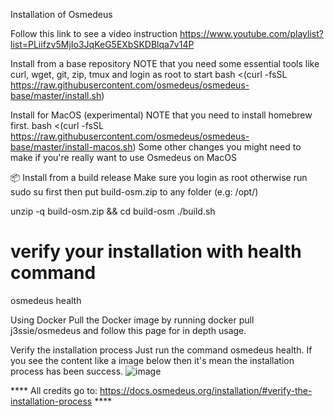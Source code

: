 Installation of Osmedeus

Follow this link to see a video instruction
https://www.youtube.com/playlist?list=PLiifzv5MjIo3JqKeG5EXbSKDBlqa7v14P



Install from a base repository
NOTE that you need some essential tools like curl, wget, git, zip, tmux and login as root to start
bash <(curl -fsSL https://raw.githubusercontent.com/osmedeus/osmedeus-base/master/install.sh)



Install for MacOS (experimental)
NOTE that you need to install homebrew first.
bash <(curl -fsSL https://raw.githubusercontent.com/osmedeus/osmedeus-base/master/install-macos.sh)
Some other changes you might need to make if you're really want to use Osmedeus on MacOS



📦 Install from a build release
Make sure you login as root otherwise run sudo su first then put build-osm.zip to any folder (e.g: /opt/)

unzip -q build-osm.zip && cd build-osm
./build.sh



# verify your installation with health command
osmedeus health



Using Docker
Pull the Docker image by running docker pull j3ssie/osmedeus and follow this page for in depth usage.


Verify the installation process
Just run the command osmedeus health. If you see the content like a image below then it's mean the installation process has been success.
![image](https://user-images.githubusercontent.com/106616965/171278491-6a3405a6-ca70-4a74-b070-e73cd756d577.png)


**** All credits go to: https://docs.osmedeus.org/installation/#verify-the-installation-process ****
